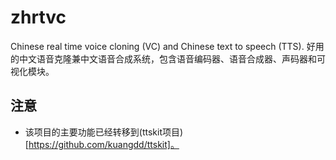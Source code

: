 # zhrtvc
Chinese real time voice cloning (VC) and Chinese text to speech (TTS). 好用的中文语音克隆兼中文语音合成系统，包含语音编码器、语音合成器、声码器和可视化模块。

## 注意

- 该项目的主要功能已经转移到(ttskit项目)[https://github.com/kuangdd/ttskit]。
